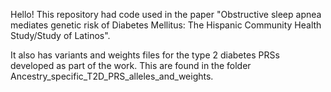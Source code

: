 Hello!
This repository had code used in the paper "Obstructive sleep apnea mediates genetic risk of Diabetes Mellitus: The Hispanic Community Health Study/Study of Latinos". 

It also has variants and weights files for the type 2 diabetes PRSs developed as part of the work. This are found in the folder Ancestry_specific_T2D_PRS_alleles_and_weights. 